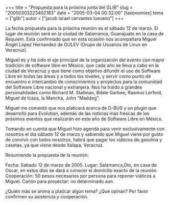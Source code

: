 +++
title = "Propuesta para la próxima junta del GLIB"
slug = "20050303223402183"
date = "2005-03-04 00:32:00"
[taxonomies]
tema = ["glib"]
autor = ["jacob israel cervantes luevano"]
+++

La fecha propuesta para la próxima reunión es el sábado 12 de marzo. El
lugar de reunión será en la ciudad de Salamanca, Guanajuato en la casa
de Requiem. Está confirmado que en esta ocasión nos acompañara Miguel
Ángel López Hernandez de GULEV (Grupo de Usuarios de Linux en Veracruz).

<!-- more -->
Miguel es y ha sido el eje principal de la organización del evento con
mayor tradición de software libre en México, que cada año se lleva a
cabo en la ciudad de Veracruz y que tiene como objetivo difundir el uso
de Software Libre en todas las áreas y a todos los niveles, y servir
como punto de encuentro e intercambio de conocimientos y proyectos para
la comunidad del Software Libre nacional y extranjera. Nos ha traido a
grandes personalidades como Richard M. Stallman, Bdale Garbee, Rasmus
Lerford, Miguel de Icaza, la Mancha, John &quot;Maddog&quot;.

Miguel me comentó que nos platicará acerca de D-BUS y un plugin que
desarrolló para Evolution, además de las noticias más frescas de los
próximos eventos que realizarán en este año de Software Libre en México.

Tomando en cuenta que Miguel hizo agenda para venir exclusivamente con
nosotros el dia sábado 12 de marzo y sabiendo que Miguel viene por gusto
de convivir con todos nosotros, habrá que pagar los viáticos de gasolina
y casetas, ya que viene desde Xalapa, Veracruz.

Resumiendo la propuesta de la reunión:

Fecha: Sabado 12 de marzo de 2005. Lugar: Salamanca,Gto, en casa de
Oscar, en estos dias se dará a conocer el domicilio exacto de la
reunión. Cooperación: 50 pesos necesarios por persona para reponer
viáticos a Miguel. Cañón para proyectar: no determinado aun.

¿Quién más se anima a platicar algún tema? ¿Qué opinan? Por favor
confirmen su asistencia y cooperación.

